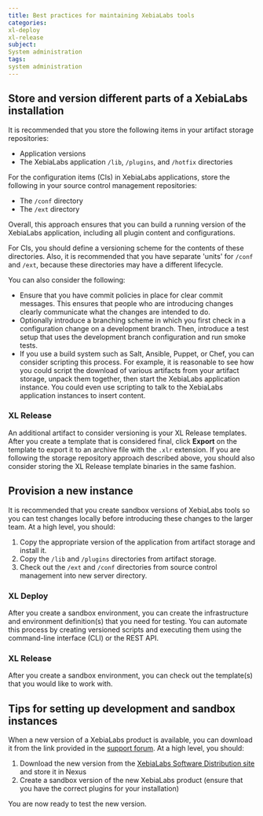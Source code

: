 ```yaml
---
title: Best practices for maintaining XebiaLabs tools
categories:
xl-deploy
xl-release
subject:
System administration
tags:
system administration
---
```


## Store and version different parts of a XebiaLabs installation

It is recommended that you store the following items in your artifact storage repositories:

* Application versions
* The XebiaLabs application `/lib`, `/plugins`, and `/hotfix` directories

For the configuration items (CIs) in XebiaLabs applications, store the following in your source control management repositories:

* The `/conf` directory
* The `/ext` directory

Overall, this approach ensures that you can build a running version of the XebiaLabs application, including all plugin content and configurations.

For CIs, you should define a versioning scheme for the contents of these directories. Also, it is recommended that you have separate 'units' for `/conf` and `/ext`, because these directories may have a different lifecycle.

You can also consider the following:

* Ensure that you have commit policies in place for clear commit messages. This ensures that people who are introducing changes clearly communicate what the changes are intended to do.
* Optionally introduce a branching scheme in which you first check in a configuration change on a development branch. Then, introduce a test setup that uses the development branch configuration and run smoke tests. 
* If you use a build system such as Salt, Ansible, Puppet, or Chef, you can consider scripting this process. For example, it is reasonable to see how you could script the download of various artifacts from your artifact storage, unpack them together, then start the XebiaLabs application instance. You could even use scripting to talk to the XebiaLabs application instances to insert content.

### XL Release

An additional artifact to consider versioning is your XL Release templates. After you create a template that is considered final, click **Export** on the template to export it to an archive file with the `.xlr` extension. If you are following the storage repository approach described above, you should also consider storing the XL Release template binaries in the same fashion. 

## Provision a new instance

It is recommended that you create sandbox versions of XebiaLabs tools so you can test changes locally before introducing these changes to the larger team. At a high level, you should:

1. Copy the appropriate version of the application from artifact storage and install it. 
1. Copy the `/lib` and `/plugins` directories from artifact storage.
1. Check out the `/ext` and `/conf` directories from source control management into new server directory.

### XL Deploy

After you create a sandbox environment, you can create the infrastructure and environment definition(s) that you need for testing. You can automate this process by creating versioned scripts and executing them using the command-line interface (CLI) or the REST API.

### XL Release

After you create a sandbox environment, you can check out the template(s) that you would like to work with.

## Tips for setting up development and sandbox instances

When a new version of a XebiaLabs product is available, you can download it from the link provided in the [support forum](https://support.xebialabs.com/hc/en-us/sections/200854045-Announcements). At a high level, you should:

1. Download the new version from the [XebiaLabs Software Distribution site](https://dist.xebialabs.com/) and store it in Nexus
1. Create a sandbox version of the new XebiaLabs product (ensure that you have the correct plugins for your installation)

You are now ready to test the new version.
